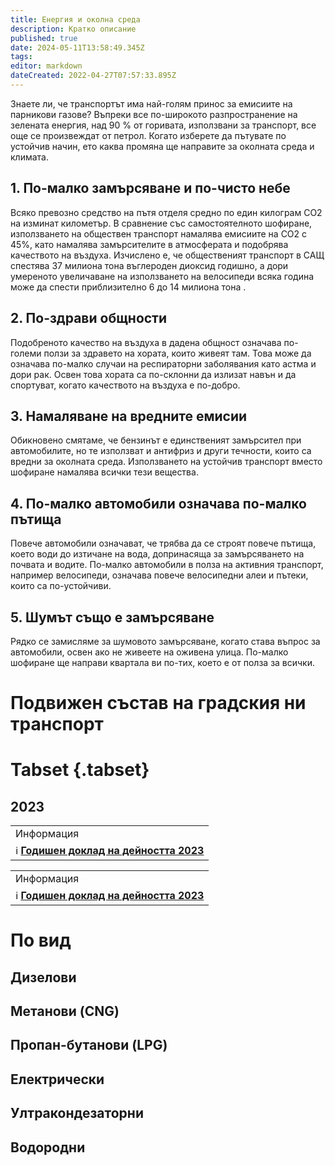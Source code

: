 ```yaml
---
title: Енергия и околна среда
description: Кратко описание
published: true
date: 2024-05-11T13:58:49.345Z
tags: 
editor: markdown
dateCreated: 2022-04-27T07:57:33.895Z
---
```



Знаете ли, че транспортът има най-голям принос за емисиите на парникови газове? Въпреки все по-широкото разпространение на зелената енергия, над 90 % от горивата, използвани за транспорт, все още се произвеждат от петрол. Когато изберете да пътувате по устойчив начин, ето каква промяна ще направите за околната среда и климата.

## 1. По-малко замърсяване и по-чисто небе

Всяко превозно средство на пътя отделя средно по един килограм CO2 на изминат километър. В сравнение със самостоятелното шофиране, използването на обществен транспорт намалява емисиите на CO2 с 45%, като намалява замърсителите в атмосферата и подобрява качеството на въздуха. Изчислено е, че общественият транспорт в САЩ спестява 37 милиона тона въглероден диоксид годишно, а дори умереното увеличаване на използването на велосипеди всяка година може да спести приблизително 6 до 14 милиона тона .

## 2. По-здрави общности

Подобреното качество на въздуха в дадена общност означава по-големи ползи за здравето на хората, които живеят там. Това може да означава по-малко случаи на респираторни заболявания като астма и дори рак. Освен това хората са по-склонни да излизат навън и да спортуват, когато качеството на въздуха е по-добро.

## 3. Намаляване на вредните емисии

Обикновено смятаме, че бензинът е единственият замърсител при автомобилите, но те използват и антифриз и други течности, които са вредни за околната среда. Използването на устойчив транспорт вместо шофиране намалява всички тези вещества.

## 4. По-малко автомобили означава по-малко пътища 

Повече автомобили означават, че трябва да се строят повече пътища, което води до изтичане на вода, допринасяща за замърсяването на почвата и водите. По-малко автомобили в полза на активния транспорт, например велосипеди, означава повече велосипедни алеи и пътеки, които са по-устойчиви.

## 5. Шумът също е замърсяване

Рядко се замисляме за шумовото замърсяване, когато става въпрос за автомобили, освен ако не живеете на оживена улица. По-малко шофиране ще направи квартала ви по-тих, което е от полза за всички.


# Подвижен състав на градския ни транспорт

# Tabset {.tabset}

## 2023
<div class="table-responsive"><table style="width:100%"><tr>
<td>Информация</td>
<td><img src=""></td></tr>
  <td colspan=2 >ℹ️ <a href="/bg/economics-and-society/annual-financial-report"><b>Годишен доклад на дейността 2023</b></a></td></table></div>

<div class="table-responsive"><table style="width:100%"><tr>
<td>Информация</td>
<td><img src=""></td></tr>
  <td colspan=2 >ℹ️ <a href="/bg/economics-and-society/annual-financial-report"><b>Годишен доклад на дейността 2023</b></a></td></table></div>
  

# По вид 

## Дизелови


## Метанови (CNG)

## Пропан-бутанoви (LPG)

## Електрически

## Ултракондезаторни

## Водородни